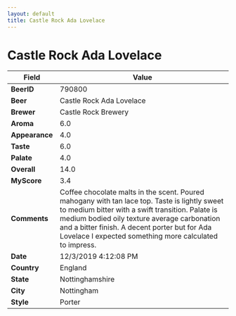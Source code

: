 ```yaml
---
layout: default
title: Castle Rock Ada Lovelace
---
```


# Castle Rock Ada Lovelace

| Field         | Value     |
|---------------|-----------|
| **BeerID** | 790800 |
| **Beer** | Castle Rock Ada Lovelace |
| **Brewer** | Castle Rock Brewery |
| **Aroma** | 6.0 |
| **Appearance** | 4.0 |
| **Taste** | 6.0 |
| **Palate** | 4.0 |
| **Overall** | 14.0 |
| **MyScore** | 3.4 |
| **Comments** | Coffee chocolate malts in the scent. Poured mahogany with tan lace top. Taste is lightly sweet to medium bitter with a swift transition. Palate is medium bodied oily texture average carbonation and a bitter finish. A decent porter but for Ada Lovelace I expected something more calculated to impress. |
| **Date** | 12/3/2019 4:12:08 PM |
| **Country** | England |
| **State** | Nottinghamshire |
| **City** | Nottingham |
| **Style** | Porter |
